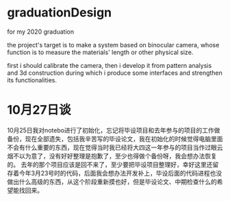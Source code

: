 # graduationDesign
for my 2020 graduation

the project's target is to make a system based on binocular camera, whose function is to measure the materials' length 
or other physical size.

first i should calibrate the camera, then i develop it from pattern analysis and 3d construction during which i produce some
interfaces and strengthen its functionalities.

# 10月27日谈
10月25日我对notebo进行了初始化，忘记将毕设项目和去年参与的项目的工作做备份，现在全部遗失，包括我辛苦写的毕设论文，我在初始化的时候觉得电脑里面不会有什么重要的东西，现在觉得当时我已经将大四这一年参与的项目当作过眼云烟不以为意了，没有好好整理是抱歉了，至少也得做个备份呀，我会想办法恢复的。
去年的那个项目应该是回不来了，至少要把毕设项目整理好，幸好这里还留存着今年3月23号时的代码，后面我会想办法开发补上，毕设后面的代码进程也没做出什么高级的东西，从这个阶段重新摸也好，但是毕设论文、中期检查什么的希望能找回来。
